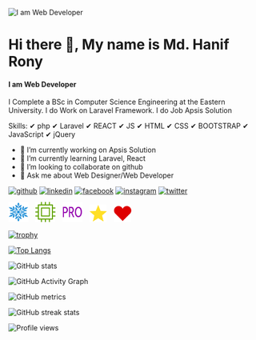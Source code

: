 ![I am Web Developer](https://scontent.fcgp17-1.fna.fbcdn.net/v/t1.6435-9/141567811_2817481538500182_3906010509372281836_n.jpg?_nc_cat=107&ccb=1-5&_nc_sid=8bfeb9&_nc_eui2=AeFzTEMOJ5IceZ9XHVG-ey2b_mmbTck_D03-aZtNyT8PTUgQr9kp8tZY-uG8G_6O7JfcpLMcjpvGUQSlMHFat1Xk&_nc_ohc=LBqiYQcoVo8AX8bgWTs&_nc_ht=scontent.fcgp17-1.fna&oh=c6d1aa0920b65ff9118aea1d68625f4b&oe=61BB506A)
# Hi there 👋, My name is Md. Hanif Rony
#### I am Web Developer

I Complete a BSc in Computer Science Engineering at the Eastern University. I do Work on Laravel Framework. I do Job Apsis Solution

Skills:
✔ php 
✔ Laravel
✔ REACT 
✔ JS
✔ HTML
✔ CSS
✔ BOOTSTRAP
✔ JavaScript
✔ jQuery

- 🔭 I’m currently working on Apsis Solution 
- 🌱 I’m currently learning Laravel, React 
- 👯 I’m looking to collaborate on github 
- 💬 Ask me about Web Designer/Web Developer  


[<img src='https://cdn.jsdelivr.net/npm/simple-icons@3.0.1/icons/github.svg' alt='github' height='40'>](https://github.com/MHRONY96)  [<img src='https://cdn.jsdelivr.net/npm/simple-icons@3.0.1/icons/linkedin.svg' alt='linkedin' height='40'>](https://www.linkedin.com/in/md-hanif-rony-1599a5135/)  [<img src='https://cdn.jsdelivr.net/npm/simple-icons@3.0.1/icons/facebook.svg' alt='facebook' height='40'>](https://www.facebook.com/mhronyeu)  [<img src='https://cdn.jsdelivr.net/npm/simple-icons@3.0.1/icons/instagram.svg' alt='instagram' height='40'>](https://www.instagram.com/mhronyinst/)  [<img src='https://cdn.jsdelivr.net/npm/simple-icons@3.0.1/icons/twitter.svg' alt='twitter' height='40'>](https://twitter.com/mhrony_Tw)  

<a href='https://archiveprogram.github.com/'><img src='https://raw.githubusercontent.com/acervenky/animated-github-badges/master/assets/acbadge.gif' width='40' height='40'></a> <a href='https://docs.github.com/en/developers'><img src='https://raw.githubusercontent.com/acervenky/animated-github-badges/master/assets/devbadge.gif' width='40' height='40'></a> <a href='https://github.com/pricing'><img src='https://raw.githubusercontent.com/acervenky/animated-github-badges/master/assets/pro.gif' width='40' height='40'></a> <a href='https://stars.github.com/'><img src='https://raw.githubusercontent.com/acervenky/animated-github-badges/master/assets/starbadge.gif' width='35' height='35'></a> <a href='https://docs.github.com/en/github/supporting-the-open-source-community-with-github-sponsors'><img src='https://raw.githubusercontent.com/acervenky/animated-github-badges/master/assets/sponsorbadge.gif' width='35' height='35'></a> 

[![trophy](https://github-profile-trophy.vercel.app/?username=MHRONY96)](https://github.com/ryo-ma/github-profile-trophy)

[![Top Langs](https://github-readme-stats.vercel.app/api/top-langs/?username=MHRONY96)](https://github.com/anuraghazra/github-readme-stats)

![GitHub stats](https://github-readme-stats.vercel.app/api?username=MHRONY96&show_icons=true&count_private=true)  

![GitHub Activity Graph](https://activity-graph.herokuapp.com/graph?username=MHRONY96)  

![GitHub metrics](https://metrics.lecoq.io/MHRONY96)  

![GitHub streak stats](https://github-readme-streak-stats.herokuapp.com/?user=MHRONY96)  

![Profile views](https://gpvc.arturio.dev/MHRONY96)  
